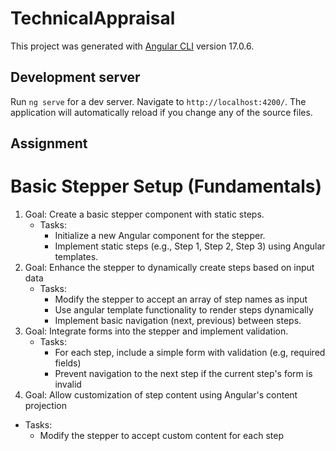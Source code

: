 # TechnicalAppraisal

This project was generated with [Angular CLI](https://github.com/angular/angular-cli) version 17.0.6.

## Development server

Run `ng serve` for a dev server. Navigate to `http://localhost:4200/`. The application will automatically reload if you change any of the source files.

## Assignment

# Basic Stepper Setup (Fundamentals)
1. Goal: Create a basic stepper component with static steps.
   * Tasks:
     * Initialize a new Angular component for the stepper.
     * Implement static steps (e.g., Step 1, Step 2, Step 3) using Angular templates.
2. Goal: Enhance the stepper to dynamically create steps based on input data
   * Tasks:
     * Modify the stepper to accept an array of step names as input
     * Use angular template functionality to render steps dynamically
     * Implement basic navigation (next, previous) between steps.
3. Goal: Integrate forms into the stepper and implement validation.
   * Tasks:
     * For each step, include a simple form with validation (e.g, required fields)
     * Prevent navigation to the next step if the current step's form is invalid
4. Goal: Allow customization of step content using Angular's content projection
  * Tasks:
    * Modify the stepper to accept custom content for each step
